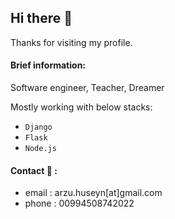 ## Hi there 🧞‍

Thanks for visiting my profile. 

#### Brief information:
Software engineer, Teacher, Dreamer

Mostly working with below stacks:
- `Django`
- `Flask`
- `Node.js`

#### Contact 💬 :
- email : arzu.huseyn[at]gmail.com
- phone : 00994508742022
